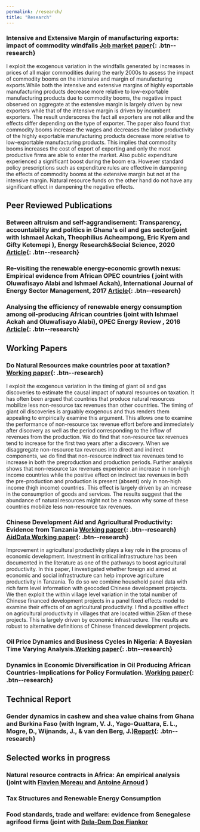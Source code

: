 ```yaml
---
permalink: /research/
title: "Research"
---
```


### Intensive and Extensive Margin of manufacturing exports: impact of commodity windfalls [Job market paper](http://papers.abrahamlartey.com/Abraham_Lartey_JMP.pdf){: .btn--research} 

I exploit the exogenous variation in the windfalls generated by increases in prices of all major commodities during the early 2000s to assess the impact of commodity booms on the intensive and margin of manufacturing exports.While both the intensive and extensive margins of highly exportable manufacturing products decrease more relative to low-exportable manufacturing products due to commodity
booms, the negative impact observed on aggregate at the extensive margin is largely driven by new exporters while that of the intensive margin is driven
by incumbent exporters. The result underscores the fact all exporters are not
alike and the effects differ depending on the type of exporter. The paper also
found that commodity booms increase the wages and decreases the labor productivity of the highly exportable manufacturing products decrease more relative to low-exportable manufacturing products. This implies that commodity booms increases the cost of export of exporting and only the most productive firms are able to enter the market. Also public expenditure experienced a significant boost during the boom era. However standard policy prescriptions such as expenditure rules are effective in dampening the effects of commodity booms at the extensive margin but not at the intensive margin. Natural resource funds on the other hand do not have any significant effect in dampening the negative effects.

## Peer Reviewed Publications
### Between altruism and self-aggrandisement: Transparency, accountability and politics in Ghana's oil and gas sector(joint with  Ishmael Ackah, Theophilius Acheampong, Eric Kyem and Gifty Ketemepi ), Energy Research&Social Science, 2020 [Article](https://www.sciencedirect.com/science/article/abs/pii/S2214629620301134){: .btn--research}

### Re-visiting the renewable energy-economic growth nexus: Empirical evidence from African OPEC countries ( joint with  Oluwafisayo Alabi and Ishmael Ackah), International Journal of Energy Sector Management, 2017 [Article](https://www.emerald.com/insight/content/doi/10.1108/IJESM-07-2016-0002/full/html){: .btn--research}

### Analysing the efficiency of renewable energy consumption among oil-producing African countries (joint with  Ishmael Ackah  and Oluwafisayo Alabi), OPEC Energy Review , 2016 [Article](https://onlinelibrary.wiley.com/doi/abs/10.1111/opec.12081){: .btn--research}

## Working Papers
### Do Natural Resources make countries poor at taxation? [Working paper](http://papers.abrahamlartey.com/AbrahamLartey_oilgastax.pdf){: .btn--research} 

I exploit the exogenous variation in the timing of giant oil and gas discoveries to estimate the causal impact of natural resources on taxation. It has often been argued that countries that produce natural resources mobilize less non-resource tax revenues than other countries. The timing of giant oil discoveries is arguably exogenous and thus renders them appealing to empirically examine this argument. This allows one to examine the performance of non-resource tax revenue effort before and immediately after discovery as well as the period corresponding to the inflow of revenues from the production. We do find that non-resource tax revenues tend to increase for the first two years after a discovery. When we disaggregate non-resource tax revenues into direct and indirect components, we do find that non-resource indirect tax revenues tend to increase in both the preproduction and production periods. Further analysis shows that non-resource tax revenues experience an increase in non-high income countries while the positive effect on indirect tax revenues in both the pre-production and production is present (absent) only in non-high income (high income) countries. This effect is largely driven by an increase in the consumption of goods and services. The results suggest that the abundance of natural resources might not be a reason why some of these countries mobilize less non-resource tax revenues. 

### Chinese Development Aid and Agricultural Productivity: Evidence from Tanzania  [Working paper](http://papers.abrahamlartey.com/Abraham_Lartey_ChinaAgric.pdf){: .btn--research} [AidData Working paper](https://www.aiddata.org/publications/chinese-development-aid-and-agricultural-productivity-evidence-from-tanzania){: .btn--research} 
Improvement in agricultural productivity plays a key role in the process of economic development. Investment in critical infrastructure has been documented in the literature as one of the pathways to boost agricultural productivity. In this paper, I investigated whether foreign aid aimed at economic and social infrastructure can help improve agriculture productivity in Tanzania. To do so we combine household panel data with rich farm level information with geocoded Chinese development projects. We then exploit the within village level variation in the total number of Chinese financed development projects in a panel fixed effects model to examine their effects of on agricultural productivity. I find a positive effect on agricultural productivity in villages that are located within 25km of these projects.  This is largely driven by economic infrastructure. The results are robust to alternative definitions of Chinese financed development projects.



### Oil Price Dynamics and Business Cycles in Nigeria: A Bayesian Time Varying Analysis.[Working paper](https://papers.ssrn.com/sol3/papers.cfm?abstract_id=3272841){: .btn--research}

### Dynamics in Economic Diversification in Oil Producing African Countries-Implications for Policy Formulation. [Working paper](https://papers.ssrn.com/sol3/papers.cfm?abstract_id=3129696){: .btn--research}

## Technical Report
### Gender dynamics in cashew and shea value chains from Ghana and Burkina Faso (with Ingram, V. J., Yago-Quattara, E. L., Mogre, D., Wijnands, J., & van den Berg, J.)[Report](https://library.wur.nl/WebQuery/wurpubs/495499){: .btn--research}

## Selected works in progress
### Natural resource contracts in Africa: An empirical analysis (joint with [Flavien Moreau ](https://www.flavienmoreau.com/) and [Antoine Arnoud](https://antoinearnoud.github.io/) )

### Tax Structures and Renewable Energy Consumption 
### Food standards, trade and welfare: evidence from Senegalese agrifood firms (joint with [Dela-Dem Doe Fiankor](https://www.uni-goettingen.de/de/560859.html)

